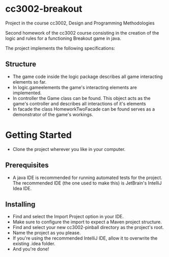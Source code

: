 # cc3002-breakout
Project in the course cc3002, Design and Programming Methodologies

Second homework of the cc3002 course consisting in the creation of the logic and rules for a functioning Breakout game in java.

The project implements the following specifications:

## Structure

* The game code inside the logic package describes all game interacting elements so far.
* In logic.gameelements the game's interacting elements are implemented.
* In controller the Game class can be found. This object acts as the game's controller and describes all interactions of it's elements
* In facade the class HomeworkTwoFacade can be found serves as a demonstrator of the game's workings.

# Getting Started

* Clone the project wherever you like in your computer.

## Prerequisites

* A java IDE is recommended for running automated tests for the project. The recommended IDE (the one used to make this) is JetBrain's IntelliJ Idea IDE.

## Installing

* Find and select the Import Project option in your IDE.
* Make sure to configure the import to expect a Maven project structure.
* Find and select your new cc3002-pinball directory as the project's root.
* Name the project as you please.
* If you're using the recommended IntelliJ IDE, allow it to overwrite the existing .idea folder.
* And you're done!
